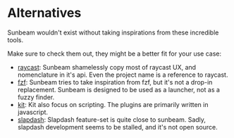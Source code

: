 # Alternatives

Sunbeam wouldn't exist without taking inspirations from these incredible tools.

Make sure to check them out, they might be a better fit for your use case:

- [raycast](https://raycast.com): Sunbeam shamelessly copy most of raycast UX, and nomenclature in it's api. Even the project name is a reference to raycast.
- [fzf](https://github.com/junegunn/fzf): Sunbeam tries to take inspiration from fzf, but it's not a drop-in replacement. Sunbeam is designed to be used as a launcher, not as a fuzzy finder.
- [kit](https://www.scriptkit.com): Kit also focus on scripting. The plugins are primarily written in javascript.
- [slapdash](https://slapdash.com): Slapdash feature-set is quite close to sunbeam. Sadly, slapdash development seems to be stalled, and it's not open source.

